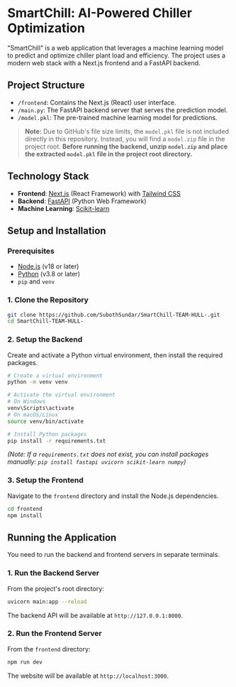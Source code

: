 # SmartChill: AI-Powered Chiller Optimization

"SmartChill" is a web application that leverages a machine learning model to predict and optimize chiller plant load and efficiency. The project uses a modern web stack with a Next.js frontend and a FastAPI backend.

## Project Structure

-   `/frontend`: Contains the Next.js (React) user interface.
-   `/main.py`: The FastAPI backend server that serves the prediction model.
-   `/model.pkl`: The pre-trained machine learning model for predictions.

> **Note:**
> Due to GitHub's file size limits, the `model.pkl` file is not included directly in this repository. Instead, you will find a `model.zip` file in the project root. **Before running the backend, unzip `model.zip` and place the extracted `model.pkl` file in the project root directory.**

## Technology Stack

-   **Frontend**: [Next.js](https://nextjs.org/) (React Framework) with [Tailwind CSS](https://tailwindcss.com/)
-   **Backend**: [FastAPI](https://fastapi.tiangolo.com/) (Python Web Framework)
-   **Machine Learning**: [Scikit-learn](https://scikit-learn.org/)

## Setup and Installation

### Prerequisites

-   [Node.js](https://nodejs.org/) (v18 or later)
-   [Python](https://www.python.org/) (v3.8 or later)
-   `pip` and `venv`

### 1. Clone the Repository

```bash
git clone https://github.com/SubothSundar/SmartChill-TEAM-HULL-.git
cd SmartChill-TEAM-HULL-
```

### 2. Setup the Backend

Create and activate a Python virtual environment, then install the required packages.

```bash
# Create a virtual environment
python -m venv venv

# Activate the virtual environment
# On Windows
venv\Scripts\activate
# On macOS/Linux
source venv/bin/activate

# Install Python packages
pip install -r requirements.txt
```

*(Note: If a `requirements.txt` does not exist, you can install packages manually: `pip install fastapi uvicorn scikit-learn numpy`)*

### 3. Setup the Frontend

Navigate to the `frontend` directory and install the Node.js dependencies.

```bash
cd frontend
npm install
```

## Running the Application

You need to run the backend and frontend servers in separate terminals.

### 1. Run the Backend Server

From the project's root directory:

```bash
uvicorn main:app --reload
```

The backend API will be available at `http://127.0.0.1:8000`.

### 2. Run the Frontend Server

From the `frontend` directory:

```bash
npm run dev
```

The website will be available at `http://localhost:3000`.
